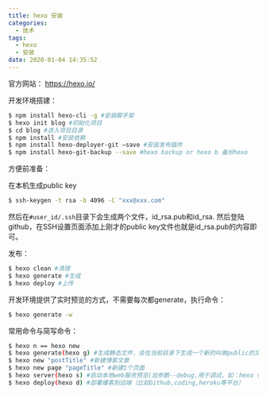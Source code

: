 ```yaml
---
title: hexo 安装
categories:
  - 技术
tags:
  - hexo
  - 安装
date: 2020-01-04 14:35:52
---
```


官方网站：
https://hexo.io/

开发环境搭建：
``` bash
$ npm install hexo-cli -g #安装脚手架
$ hexo init blog #初始化项目
$ cd blog #进入项目目录
$ npm install #安装依赖
$ npm install hexo-deployer-git –save #安装发布插件
$ npm install hexo-git-backup --save #hexo backup or hexo b 备份hexo
```

方便前准备：

在本机生成public key
``` bash
$ ssh-keygen -t rsa -b 4096 -C "xxx@xxx.com"
```
然后在`#user_id/.ssh`目录下会生成两个文件，id_rsa.pub和id_rsa.
然后登陆github，在SSH设置页面添加上刚才的public key文件也就是id_rsa.pub的内容即可。

发布：
``` bash
$ hexo clean #清理
$ hexo generate #生成
$ hexo deploy #上传
```

开发环境提供了实时预览的方式，不需要每次都generate，执行命令：
``` bash
$ hexo generate -w
```

常用命令与简写命令：
``` bash
$ hexo n == hexo new
$ hexo generate(hexo g) #生成静态文件，会在当前目录下生成一个新的叫做public的文件夹
$ hexo new "postTitle" #新建博客文章
$ hexo new page "pageTitle" #新建1个页面
$ hexo server(hexo s) #启动本地web服务预览(加参数--debug,用于调试，如：hexo s --debug)
$ hexo deploy(hexo d) #部署播客到远端（比如Github,coding,heroku等平台）
```
